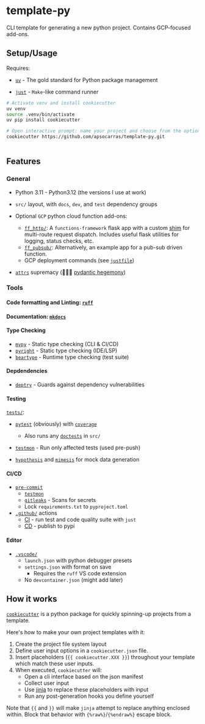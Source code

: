 # template-py

CLI template for generating a new python project. Contains GCP-focused add-ons.

## Setup/Usage

Requires:

* [`uv`](https://docs.astral.sh/uv/) - The gold standard for Python package management

* [`just`](https://github.com/casey/just) - `Make`-like command runner

```bash
# Activate venv and install cookiecutter 
uv venv 
source .venv/bin/activate
uv pip install cookiecutter 

# Open interactive prompt: name your project and choose from the options
cookiecutter https://github.com/apsocarras/template-py.git 
 
```

## Features

### General

* Python 3.11 - Python3.12 (the versions I use at work)
* `src/` layout, with `docs`, `dev`, and `test` dependency groups

* Optional `GCP` python cloud function add-ons:
  * [`ff_http/`]({{cookiecutter.project_name}}/_cookie_features/ff_http): A `functions-framework` flask app with a custom [shim]({{cookiecutter.project_name}}/_cookie_features/ff_http/utils/multiroute_context.py) for multi-route request dispatch. Includes useful flask utilities for logging, status checks, etc.
  * [`ff_pubsub/`]({{cookiecutter.project_name}}/_cookie_features/ff_pubsub):  Alternatively, an example app for a pub-sub driven function.
  * GCP deployment commands (see [`justfile`](/{{cookiecutter.project_name}}/justfile))

* [`attrs`](https://www.attrs.org/en/stable/) supremacy (🚫🫸🏻 [pydantic hegemony](https://threeofwands.com/why-i-use-attrs-instead-of-pydantic/))

### Tools

#### Code formatting and Linting: [`ruff`](https://astral.sh/ruff)

#### Documentation: [`mkdocs`](https://mkdocstrings.github.io/)

#### Type Checking

* [`mypy`](https://mypy.readthedocs.io/en/stable/) - Static type checking (CLI & CI/CD)
* [`pyright`](https://docs.basedpyright.com/) - Static type checking (IDE/LSP)
* [`beartype`](https://beartype.readthedocs.io/en/latest/) - Runtime type checking (test suite)

#### Depdendencies

* [`deptry`](https://deptry.com/rules-violations/) - Guards against dependency vulnerabilities

#### Testing

[`tests/`]({{cookiecutter.project_name}}/tests/smoke_test.py):

* [`pytest`](https://docs.pytest.org/en/stable/) (obviously) with [`coverage`](https://coverage.readthedocs.io/en/7.11.0/)
  * Also runs any [`doctests`](https://docs.python.org/3/library/doctest.html) in `src/`
* [`testmon`](https://testmon.org) - Run only affected tests (used pre-push)
* [`hypothesis`](https://hypothesis.readthedocs.io/en/latest/) and [`mimesis`](https://mimesis.name/master/) for mock data generation

  <!-- * TODO: At some point I will add some-commonly used data-generation helpers which use these packages. -->

#### CI/CD

* [`pre-commit`]({{cookiecutter.project_name}}/.pre-commit-config.yaml)  
  * [`testmon`](https://testmon.org)
  * [`gitleaks`](https://gitleaks.io/) - Scans for secrets  
  * Lock `requirements.txt` to `pyproject.toml`
* [`.github/`]({{cookiecutter.project_name}}/.github) actions
  * [CI]({{cookiecutter.project_name}}/.github/workflows/ci.yaml) - run test and code quality suite with `just`
  * [CD]({{cookiecutter.project_name}}/.github/workflows/release.yaml) - publish to pypi

#### Editor

* [`.vscode/`](.vscode)
  * `launch.json` with python debugger presets
  * `settings.json` with format on save
    * Requires the `ruff` VS code extension
  * No `devcontainer.json` (might add later)

## How it works

[`cookiecutter`](https://www.cookiecutter.io/) is a python package for quickly spinning-up projects from a template.

Here's how to make your own project templates with it:

1. Create the project file system layout
2. Define user input options in a `cookiecutter.json` file.
3. Insert placeholders (`{{ cookiecutter.XXX }}`) throughout your template which match these user inputs.
4. When executed, `cookiecutter` will:
    * Open a cli interface based on the json manifest
    * Collect user input
    * Use [jinja](https://jinja.palletsprojects.com/en/stable/) to replace these placeholders with input
    * Run any post-generation hooks you define yourself

Note that `{{` and `}}` will make `jinja` attempt to replace anything enclosed within. Block that behavior with `{%raw%}`/`{%endraw%}` escape block.
